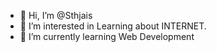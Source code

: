- 👋 Hi, I’m @Sthjais
- 👀 I’m interested in Learning about INTERNET.
- 🌱 I’m currently learning Web Development

<!---
Sthjais/Sthjais is a ✨ special ✨ repository because its `README.md` (this file) appears on your GitHub profile.
You can click the Preview link to take a look at your changes.
--->
